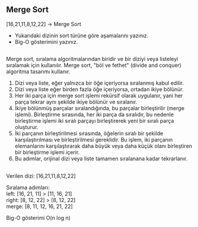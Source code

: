 ## Merge Sort

[16,21,11,8,12,22] -> Merge Sort

- Yukarıdaki dizinin sort türüne göre aşamalarını yazınız.
- Big-O gösterimini yazınız.

##

Merge sort, sıralama algoritmalarından biridir ve bir diziyi veya listeleyi sıralamak için kullanılır. Merge sort, "böl ve fethet" (divide and conquer) algoritma tasarımı kullanır.

1. Dizi veya liste, eğer yalnızca bir öğe içeriyorsa sıralanmış kabul edilir.
2. Dizi veya liste eğer birden fazla öğe içeriyorsa, ortadan ikiye bölünür.
3. Her iki parça için merge sort işlemi rekürsif olarak uygulanır, yani her parça tekrar aynı şekilde ikiye bölünür ve sıralanır.
4. İkiye bölünmüş parçalar sıralandığında, bu parçalar birleştirilir (merge işlemi). Birleştirme sırasında, her iki parça da sıralıdır, bu nedenle birleştirme işlemi iki sıralı parçayı birleştirerek yeni bir sıralı parça oluşturur.
5. İki parçanın birleştirilmesi sırasında, öğelerin sıralı bir şekilde karşılaştırılması ve birleştirilmesi gereklidir. Bu işlem, iki parçanın elemanlarını karşılaştırarak daha büyük veya daha küçük olanı birleştiren bir birleştirme işlemi içerir.
6. Bu adımlar, orijinal dizi veya liste tamamen sıralanana kadar tekrarlanır.

##

Verilen dizi: [16,21,11,8,12,22]

Sıralama adımları:  
left: [16, 21, 11] > [11, 16, 21]  
right: [8, 12, 22] > [8, 12, 22]  
merge: [8, 11, 12, 16, 21, 22]

Big-O gösterimi O(n log n)
